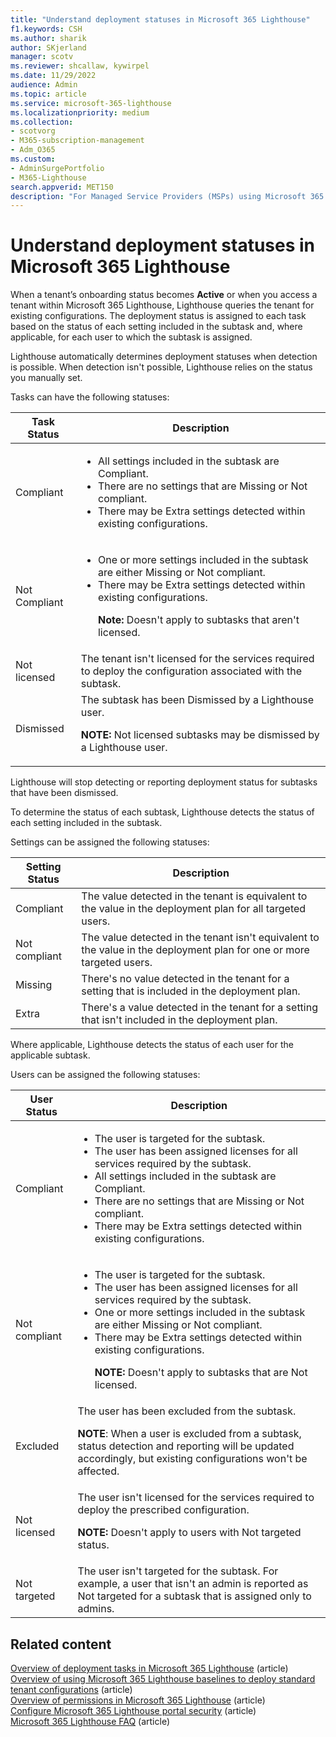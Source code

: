 ```yaml
---
title: "Understand deployment statuses in Microsoft 365 Lighthouse"
f1.keywords: CSH
ms.author: sharik
author: SKjerland
manager: scotv
ms.reviewer: shcallaw, kywirpel
ms.date: 11/29/2022
audience: Admin
ms.topic: article
ms.service: microsoft-365-lighthouse
ms.localizationpriority: medium
ms.collection:
- scotvorg
- M365-subscription-management
- Adm_O365
ms.custom:
- AdminSurgePortfolio
- M365-Lighthouse                         
search.appverid: MET150
description: "For Managed Service Providers (MSPs) using Microsoft 365 Lighthouse, learn how to understand deployment statuses in Lighthouse."
---
```


# Understand deployment statuses in Microsoft 365 Lighthouse

When a tenant’s onboarding status becomes **Active** or when you access a tenant within Microsoft 365 Lighthouse, Lighthouse queries the tenant for existing configurations. The deployment status is assigned to each task based on the status of each setting included in the subtask and, where applicable, for each user to which the subtask is assigned.

Lighthouse automatically determines deployment statuses when detection is possible. When detection isn't possible, Lighthouse relies on the status you manually set.

Tasks can have the following statuses:

|Task  Status|Description|
|---|---|
|Compliant|<ul><li>All settings included in the subtask are Compliant.</li><li>There are no settings that are Missing or Not compliant.</li><li>There may be Extra settings detected within existing configurations.</li></ul>|
|Not Compliant|<ul><li>One or more settings included in the subtask are either Missing or Not compliant.</li><li>There may be Extra settings detected within existing configurations.</li><p>**Note:** Doesn't apply to subtasks that aren't licensed. </p></ul>|
|Not licensed|The tenant isn't licensed for the services required to deploy the configuration associated with the subtask.|
|Dismissed|The subtask has been Dismissed by a Lighthouse user.<p>**NOTE:** Not licensed subtasks may be dismissed by a Lighthouse user.</p>|

Lighthouse will stop detecting or reporting deployment status for subtasks that have been dismissed.

To determine the status of each subtask, Lighthouse detects the status of each setting included in the subtask.

Settings can be assigned the following statuses:

|Setting Status|Description|
|---|---|
|Compliant|The value detected in the tenant is equivalent to the value in the deployment plan for all targeted users.|
|Not compliant|The value detected in the tenant isn't equivalent to the value in the deployment plan for one or more targeted users.|
|Missing|There's no value detected in the tenant for a setting that is included in the deployment plan.|
|Extra|There's a value detected in the tenant for a setting that isn't included in the deployment plan.|

Where applicable, Lighthouse detects the status of each user for the applicable subtask.

Users can be assigned the following statuses:

|User Status|Description|
|---|---|
|Compliant|<ul><li>The user is targeted for the subtask.</li><li>The user has been assigned licenses for all services required by the subtask.</li><li>All settings included in the subtask are Compliant.</li><li>There are no settings that are Missing or Not compliant.</li><li>There may be Extra settings detected within existing configurations.</li></ul>|
|Not compliant|<ul><li>The user is targeted for the subtask.</li><li>The user has been assigned licenses for all services required by the subtask.</li><li>One or more settings included in the subtask are either Missing or Not compliant.</li><li>There may be Extra settings detected within existing configurations.</li><p>**NOTE:** Doesn't apply to subtasks that are Not licensed.</p></ul>|
|Excluded|The user has been excluded from the subtask.<p>**NOTE**: When a user is excluded from a subtask, status detection and reporting will be updated accordingly, but existing configurations won't be affected.</p>|
|Not licensed|The user isn't licensed for the services required to deploy the prescribed configuration.<p>**NOTE:** Doesn't apply to users with Not targeted status.</p>|
|Not targeted|The user isn't targeted for the subtask. For example, a user that isn't an admin is reported as Not targeted for a subtask that is assigned only to admins.|

## Related content

[Overview of deployment tasks in Microsoft 365 Lighthouse](m365-lighthouse-overview-deployment-task.md) (article)\
[Overview of using Microsoft 365 Lighthouse baselines to deploy standard tenant configurations](m365-lighthouse-deploy-standard-tenant-configurations-overview.md) (article)\
[Overview of permissions in Microsoft 365 Lighthouse](m365-lighthouse-overview-of-permissions.md) (article)\
[Configure Microsoft 365 Lighthouse portal security](m365-lighthouse-configure-portal-security.md) (article)\
[Microsoft 365 Lighthouse FAQ](m365-lighthouse-faq.yml) (article)
